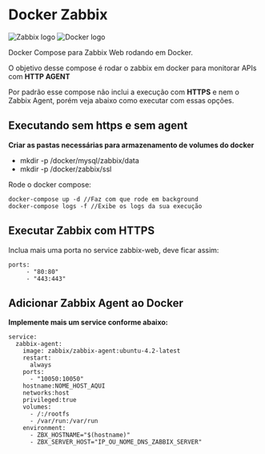 # Docker Zabbix

![Zabbix logo](https://assets.zabbix.com/img/logo/zabbix_logo_500x131.png)
![Docker logo](https://www.mundodocker.com.br/wp-content/uploads/2015/06/docker_facebook_share.png)

Docker Compose para Zabbix Web rodando em Docker. 

O objetivo desse compose é rodar o zabbix em docker para monitorar APIs com **HTTP AGENT**

Por padrão esse compose não inclui a execução com **HTTPS** e nem o Zabbix Agent, porém veja abaixo como executar com essas opções.

## Executando sem https e sem agent
**Criar as pastas necessárias para armazenamento de volumes do docker**

* mkdir -p /docker/mysql/zabbix/data
* mkdir -p /docker/zabbix/ssl

Rode o docker compose:

```
docker-compose up -d //Faz com que rode em background
docker-compose logs -f //Exibe os logs da sua execução
```
## Executar Zabbix com HTTPS

Inclua mais uma porta no service zabbix-web, deve ficar assim:

```
ports:
     - "80:80"
     - "443:443"
```

## Adicionar Zabbix Agent ao Docker

**Implemente mais um service conforme abaixo:**

```
service:
  zabbix-agent:
    image: zabbix/zabbix-agent:ubuntu-4.2-latest
    restart:
      always
    ports:
      - "10050:10050"
    hostname:NOME_HOST_AQUI
    networks:host
    privileged:true
    volumes:
      - /:/rootfs
      - /var/run:/var/run
    environment:
      - ZBX_HOSTNAME="$(hostname)"
      - ZBX_SERVER_HOST="IP_OU_NOME_DNS_ZABBIX_SERVER"
```

